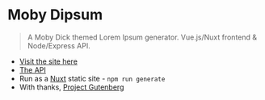 # Moby Dipsum

> A Moby Dick themed Lorem Ipsum generator.
> Vue.js/Nuxt frontend & Node/Express API.


- [Visit the site here](https://moby-dick-lorem-ipsum.chris-snowden.me)
- [The API](https://github.com/Recidvst/moby-dick-lorem-ipsum-api)
- Run as a [Nuxt](https://github.com/nuxt/nuxt.js) static site - ```npm run generate```
- With thanks, [Project Gutenberg](https://www.gutenberg.org/ebooks/2701)